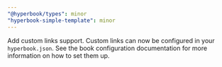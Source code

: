 ```yaml
---
"@hyperbook/types": minor
"hyperbook-simple-template": minor
---
```


Add custom links support. Custom links can now be configured in your `hyperbook.json`. See the book configuration documentation for more information on how to set them up.
